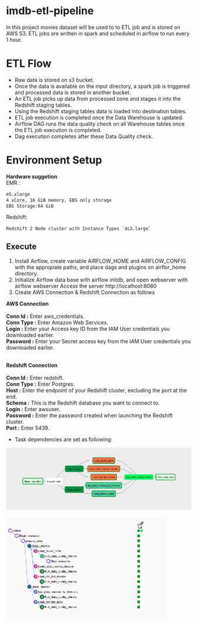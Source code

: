 # imdb-etl-pipeline

In this project movies dataset will be used to to ETL job and is stored on AWS S3. ETL jobs are written in spark and scheduled in airflow to run every 1 hour.

# ETL Flow

* Raw data is stored on s3 bucket.
* Once the data is available on the input directory, a spark job is triggered and processed data is stored in another bucket.
* An ETL job picks up data from processed zone and stages it into the Redshift staging tables.
* Using the Redshift staging tables data is loaded into destination tables.
* ETL job execution is completed once the Data Warehouse is updated.
* Airflow DAG runs the data quality check on all Warehouse tables once the ETL job execution is completed.
* Dag execution completes after these Data Quality check.

# Environment Setup

<b>Hardware suggetion </b> <br>
EMR :

    m5.xlarge
    4 vCore, 16 GiB memory, EBS only storage
    EBS Storage:64 GiB
    
Redshift:   

    Redshift 2 Node cluster with Instance Types `dc2.large`  
    
## Execute

1. Install Airflow, create variable AIRFLOW_HOME and AIRFLOW_CONFIG with the appropiate paths, and place dags and plugins on airflor_home directory.
2. Initialize Airflow data base with airflow initdb, and open webserver with airflow webserver
Access the server http://localhost:8080 
3. Create AWS Connection & Redshift Connection as follows

**AWS Connection**<br><br>
<b>Conn Id :</b> Enter aws_credentials. <br>
<b>Conn Type :</b> Enter Amazon Web Services. <br>
<b>Login :</b> Enter your Access key ID from the IAM User credentials you downloaded earlier. <br>
<b>Password :</b> Enter your Secret access key from the IAM User credentials you downloaded earlier. <br><br>

**Redshift Connection**<br><br>
<b>Conn Id :</b> Enter redshift. <br>
<b>Conn Type :</b> Enter Postgres. <br>
<b>Host :</b> Enter the endpoint of your Redshift cluster, excluding the port at the end.  <br>
<b>Schema :</b> This is the Redshift database you want to connect to. <br>
<b>Login :</b> Enter awsuser. <br>
<b>Password :</b> Enter the password created when launching the Redshift cluster. <br>
<b>Port :</b> Enter 5439. <br>

* Task dependencies are set as following:

![imgs/flow1](images/dags.png)

![imgs/flow1](images/dags2.png)

